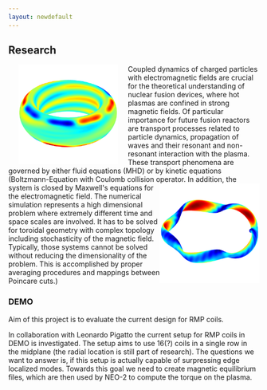 ```yaml
---
layout: newdefault
---
```


## Research

<img align="left" width="200" height="200" style="vertical-align:middle;margin:0px 20px" src="/assets/Bilder/aug30835_rmp_homepage.png">
Coupled dynamics of charged particles with electromagnetic fields are crucial for the theoretical understanding of nuclear fusion devices, where hot plasmas are confined in strong magnetic fields. Of particular importance for future fusion reactors are transport processes related to particle dynamics, propagation of waves and their resonant and non-resonant interaction with the plasma. These transport phenomena are governed by either fluid equations (MHD) or by kinetic equations (Boltzmann-Equation with Coulomb collision operator.

  <!---![Let's include a picture](/assets/Bilder/aug30835_rmp_homepage.png "Test"){:style="display:block; margin-left:auto; margin-right:auto"}--->
  
<img align="right" width="200" height="200" src="/assets/Bilder/w7x_homepage.png">
In addition, the system is closed by Maxwell's equations for the electromagnetic field. The numerical simulation represents a high dimensional problem where extremely different time and space scales are involved. It has to be solved for toroidal geometry with complex topology including stochasticity of the magnetic field. Typically, those systems cannot be solved without reducing the dimensionality of the problem. This is accomplished by proper averaging procedures and mappings between Poincare cuts.)
<!---![Testimage<](/assets/Bilder/w7x_homepage.png)--->

### DEMO
Aim of this project is to evaluate the current design for RMP coils.

In collaboration with Leonardo Pigatto the current setup for RMP coils in DEMO is investigated.
The setup aims to use 16(?) coils in a single row in the midplane (the radial location is still part of research).
The questions we want to answer is, if this setup is actually capable of surpressing edge localized modes.
Towards this goal we need to create magnetic equilibrium files, which are then used by NEO-2 to compute the torque on the plasma.
